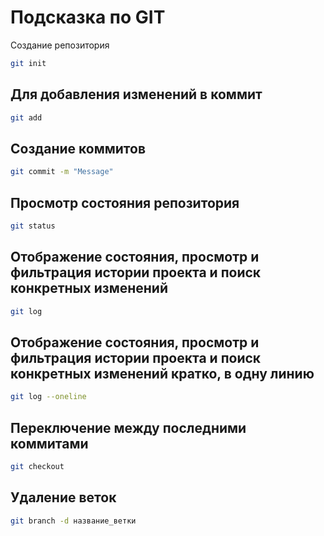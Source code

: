 # Подсказка по GIT

Создание репозитория
```sh
git init
```
## Для добавления изменений в коммит
```sh
git add
```
## Создание коммитов
```sh
git commit -m "Message"
```
## Просмотр состояния репозитория
```sh
git status
```
## Отображение состояния, просмотр и фильтрация истории проекта и поиск конкретных изменений
```sh
git log
```
## Отображение состояния, просмотр и фильтрация истории проекта и поиск конкретных изменений кратко, в одну линию
```sh
git log --oneline
```
## Переключение между последними коммитами
```sh
git checkout
```
## Удаление веток
```sh
git branch -d название_ветки
```